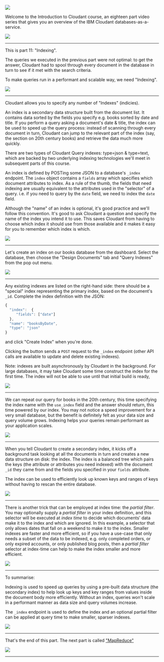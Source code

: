![](slides/Slide0.png)

Welcome to the Introduction to Cloudant course, an eighteen part video series that gives you an overview of the IBM Cloudant databases-as-a-service.

![](slides/Slide1.png)

---

This is part 11: "Indexing".

The queries we executed in the previous part were not optimal: to get the answer, Cloudant had to spool through every document in the database in turn to see if it met with the search criteria.

To make queries run in a performant and scalable way, we need "Indexing".

![](slides/Slide81.png)

---

Cloudant allows you to specify any number of "Indexes" (indicies). 

An index is a secondary data structure built from the document list. It contains data sorted by the fields you specify e.g. books sorted by date and title. If you perform a query asking a document's date & title, the index can be used to speed up the query process: instead of scanning through every document in turn, Cloudant can jump to the relevant part of the index (say, the section on 20th century books) and retrieve the data much more quickly.

There are two types of Cloudant Query indexes: type=json & type=text, which are backed by two underlying indexing technologies we'll meet in subsequent parts of this course.

An index is defined by POSTing some JSON to a database's `_index` endpoint. The `index` object contains a `fields` array which specifies which document attributes to index. As a rule of the thumb, the fields that need indexing are usually equivalent to the attributes used in the "selector" of a query. i.e. if you need to query by the `date` field, we need to index the `date` field.

Although the "name" of an index is optional, it's good practice and we'll follow this convention. It's good to ask Cloudant a question and specify the name of the index you intend it to use. This saves Cloudant from having to choose which index it should use from those available and it makes it easy for you to remember which index is which.

![](slides/Slide82.png)

---

Let's create an index on our books database from the dashboard. Select the database, then choose the "Design Documents" tab and "Query Indexes" from the pop out menu.

![](slides/Slide83.png)

---

Any existing indexes are listed on the right-hand side: there should be a "special" index representing the primary index, based on the document's `_id`. Complete the index definition with the JSON:

```js
{ 
  "index":  {
     "fields": ["date"]
  },
  "name": "booksByDate",
  "type": "json"
}
```

and click "Create Index" when you're done.

Clicking the button sends a `POST` request to the `_index` endpoint (other API calls are available to update and delete existing indexes).

Note: indexes are built asynchronously by Cloudant in the background. For large databases, it may take Cloudant some time construct the index for the first time. The index will not be able to use until that initial build is ready,

![](slides/Slide84.png)

---

We can repeat our query for books in the 20th century, this time specifying the index name with the `use_index` field and the answer should return, this time powered by our index. You may not notice a speed improvement for a very small database, but the benefit is definitely felt as your data size and query volume grows. Indexing helps your queries remain performant as your application scales.

![](slides/Slide85.png)

---

When you tell Cloudant to create a secondary index, it kicks off a background task looking at all the documents in turn and creates a new data structure on disk: the index. The index is a balanced tree which pairs the keys (the attribute or attributes you need indexed) with the document `_id` they came from and the fields you specified in your `fields` attribute.

The index can be used to efficiently look up known keys and ranges of keys without having to rescan the entire database.

![](slides/Slide86.png)

---

There is another trick that can be employed at index time: the _partial filter_. You may optionally supply a _partial filter_ in your index definition, and this selector will be executed at _index time_ to decide which documents' data make it to the index and which are ignored. In this example, a selector that only allows dates that fall on a weekend to make it to the index. Smaller indexes are faster and more efficient, so if you have a use-case that only needs a subset of the data to be indexed, e.g. only completed orders, or only expired accounts, or only published blog posts, then a _partial filter_ selector at index-time can help to make the index smaller and more efficient.

![](slides/Slide87.png)

---

To summarise:

Indexing is used to speed up queries by using a pre-built data structure (the secondary index) to help look up keys and key ranges from values inside the document body more efficiently. Without an index, queries won't scale in a performant manner as data size and query volumes increase.

The `_index` endpoint is used to define the index and an optional partial filter can be applied at query time to make smaller, sparser indexes.

![](slides/Slide88.png)

---

That's the end of this part. The next part is called ["MapReduce"](./Part&#32;12&#32;-&#32;MapReduce.md)
 
![](slides/Slide0.png)

---